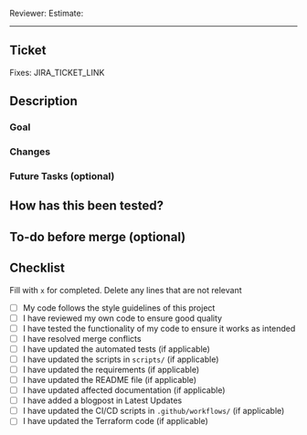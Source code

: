 Reviewer:
Estimate:

---

## Ticket

Fixes: JIRA_TICKET_LINK

## Description

### Goal

### Changes

### Future Tasks (optional)

## How has this been tested?

## To-do before merge (optional)

## Checklist

Fill with `x` for completed. Delete any lines that are not relevant

- [ ] My code follows the style guidelines of this project
- [ ] I have reviewed my own code to ensure good quality
- [ ] I have tested the functionality of my code to ensure it works as intended
- [ ] I have resolved merge conflicts
- [ ] I have updated the automated tests (if applicable)
- [ ] I have updated the scripts in `scripts/` (if applicable)
- [ ] I have updated the requirements (if applicable)
- [ ] I have updated the README file (if applicable)
- [ ] I have updated affected documentation (if applicable)
- [ ] I have added a blogpost in Latest Updates
- [ ] I have updated the CI/CD scripts in `.github/workflows/` (if applicable)
- [ ] I have updated the Terraform code (if applicable)
